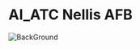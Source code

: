 # AI_ATC Nellis AFB
![BackGround](https://github.com/user-attachments/assets/43230301-a78c-4341-8d60-81e67e057651)
